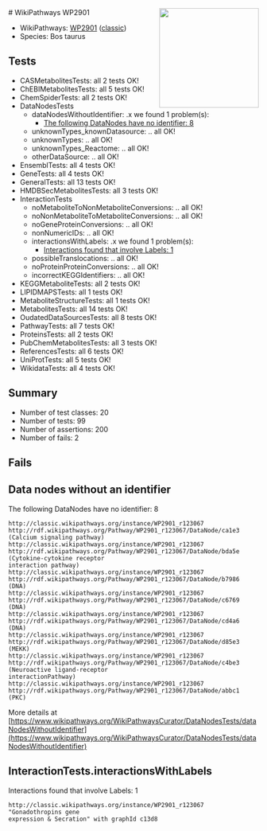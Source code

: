 <img style="float: right; width: 200px" src="https://upload.wikimedia.org/wikipedia/commons/thumb/8/83/Wplogo_with_text_500.png/640px-Wplogo_with_text_500.png" />
# WikiPathways WP2901

* WikiPathways: [WP2901](https://wikipathways.org/pathways/WP2901) ([classic](https://classic.wikipathways.org/instance/WP2901))
* Species: Bos taurus
## Tests
* CASMetabolitesTests: all 2 tests OK!
* ChEBIMetabolitesTests: all 5 tests OK!
* ChemSpiderTests: all 2 tests OK!
* DataNodesTests
    * dataNodesWithoutIdentifier: .x we found 1 problem(s):
        * [The following DataNodes have no identifier: 8](#d2d32fa7)
    * unknownTypes_knownDatasource: .. all OK!
    * unknownTypes: .. all OK!
    * unknownTypes_Reactome: .. all OK!
    * otherDataSource: .. all OK!
* EnsemblTests: all 4 tests OK!
* GeneTests: all 4 tests OK!
* GeneralTests: all 13 tests OK!
* HMDBSecMetabolitesTests: all 3 tests OK!
* InteractionTests
    * noMetaboliteToNonMetaboliteConversions: .. all OK!
    * noNonMetaboliteToMetaboliteConversions: .. all OK!
    * noGeneProteinConversions: .. all OK!
    * nonNumericIDs: .. all OK!
    * interactionsWithLabels: .x we found 1 problem(s):
        * [Interactions found that involve Labels: 1](#630d2678)
    * possibleTranslocations: .. all OK!
    * noProteinProteinConversions: .. all OK!
    * incorrectKEGGIdentifiers: .. all OK!
* KEGGMetaboliteTests: all 2 tests OK!
* LIPIDMAPSTests: all 1 tests OK!
* MetaboliteStructureTests: all 1 tests OK!
* MetabolitesTests: all 14 tests OK!
* OudatedDataSourcesTests: all 8 tests OK!
* PathwayTests: all 7 tests OK!
* ProteinsTests: all 2 tests OK!
* PubChemMetabolitesTests: all 3 tests OK!
* ReferencesTests: all 6 tests OK!
* UniProtTests: all 5 tests OK!
* WikidataTests: all 4 tests OK!


## Summary

* Number of test classes: 20
* Number of tests: 99
* Number of assertions: 200
* Number of fails: 2

## Fails

<a name="d2d32fa7" />

## Data nodes without an identifier

The following DataNodes have no identifier: 8
```
http://classic.wikipathways.org/instance/WP2901_r123067 http://rdf.wikipathways.org/Pathway/WP2901_r123067/DataNode/ca1e3 (Calcium signaling pathway)
http://classic.wikipathways.org/instance/WP2901_r123067 http://rdf.wikipathways.org/Pathway/WP2901_r123067/DataNode/bda5e (Cytokine-cytokine receptor 
interaction pathway)
http://classic.wikipathways.org/instance/WP2901_r123067 http://rdf.wikipathways.org/Pathway/WP2901_r123067/DataNode/b7986 (DNA)
http://classic.wikipathways.org/instance/WP2901_r123067 http://rdf.wikipathways.org/Pathway/WP2901_r123067/DataNode/c6769 (DNA)
http://classic.wikipathways.org/instance/WP2901_r123067 http://rdf.wikipathways.org/Pathway/WP2901_r123067/DataNode/cd4a6 (DNA)
http://classic.wikipathways.org/instance/WP2901_r123067 http://rdf.wikipathways.org/Pathway/WP2901_r123067/DataNode/d85e3 (MEKK)
http://classic.wikipathways.org/instance/WP2901_r123067 http://rdf.wikipathways.org/Pathway/WP2901_r123067/DataNode/c4be3 (Neuroactive ligand-receptor 
interactionPathway)
http://classic.wikipathways.org/instance/WP2901_r123067 http://rdf.wikipathways.org/Pathway/WP2901_r123067/DataNode/abbc1 (PKC)
```

More details at [https://www.wikipathways.org/WikiPathwaysCurator/DataNodesTests/dataNodesWithoutIdentifier](https://www.wikipathways.org/WikiPathwaysCurator/DataNodesTests/dataNodesWithoutIdentifier)

<a name="630d2678" />

## InteractionTests.interactionsWithLabels

Interactions found that involve Labels: 1
```
http://classic.wikipathways.org/instance/WP2901_r123067 "Gonadothropins gene 
expression & Secration" with graphId c13d8
```


